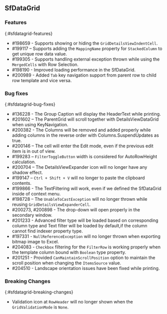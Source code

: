 ## SfDataGrid        
 
### Features
{:#sfdatagrid-features}

* \#198659 - Supports showing or hiding the `GridDetailsViewIndentCell`.
* \#199117 – Supports adding the `MappingName` property for `StackedColumn` to get unique row data value.
* \#199305 - Supports handling external exception thrown while using the `MergedCells` with Row Selection.
* \#198190 - Improved loading performance in the SfDataGrid.
* \#200989 - Added `Tab` key navigation support from parent row to child row template and vice versa.

### Bug fixes
{:#sfdatagrid-bug-fixes}
 
* \#136228 - The Group Caption will display the HeaderText while printing.
* \#201602 – The ParentGrid will scroll together with DetailsViewDataGrid when using KeyNavigation.
* \#200382 - The Columns will be removed and added properly while adding columns in the reverse order with Columns.SuspendUpdates as true.
* \#200146 – The cell will enter the Edit mode, even if the previous edit item is in out of view.
* \#199283 – `FilterToggleButton` width is considered for AutoRowHeight calculation.
* \#200704 – The DetailsViewExpander icon will no longer have any shadow effect.
* \#199147 – `Ctrl + Shift + V` will no longer to paste the clipboard contents. 
* \#199866 - The TextFiltering will work, even if we defined the SfDataGrid inside of context menu. 
* \#198728 – The `UnableToCastException` will no longer thrown while reusing `GridDetailsViewExpanderCell`.
* \#200273, #200898 - The drop-down will open properly in the secondary window.
* \#201233 - Advanced filter type will be loaded based on corresponding column type and Text filter will be loaded by default,if the column cannot find indexer property type.
* \#197331 - `NullReferenceException` will no longer thrown when exporting bitmap image to Excel.
* \#204083 - `Checkbox` filtering for the `FilterRow` is working properly when the template column bound with `Boolean` type property.
* \#201251 - Provided `CanMaintainScrollPosition` option to maintain the scroll position when changing the `ItemsSource` value.
* \#204510 - Landscape orientation issues have been fixed while printing.


### Breaking Changes
{:#sfdatagrid-breaking-changes}

* Validation icon at `RowHeader` will no longer shown when the `GridValidationMode` is `None`.
